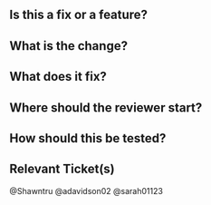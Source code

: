 ## Is this a fix or a feature?

## What is the change?

## What does it fix?

## Where should the reviewer start?

## How should this be tested?

## Relevant Ticket(s)


@Shawntru 
@adavidson02
@sarah01123
